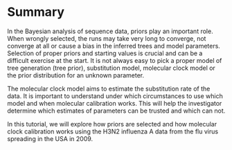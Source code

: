 # Summary

In the Bayesian analysis of sequence data, priors play an important role. When wrongly selected, the runs may take very long to converge, not converge at all or cause a bias in the inferred trees and model parameters. Selection of proper priors and starting values is crucial and can be a difficult exercise at the start. It is not always easy to pick a proper model of tree generation (tree prior), substitution model, molecular clock model or the prior distribution for an unknown parameter. 

The molecular clock model aims to estimate the substitution rate of the data. It is important to understand under which circumstances to use which model and when molecular calibration works. This will help the investigator determine which estimates of parameters can be trusted and which can not.

In this tutorial, we will explore how priors are selected and how molecular clock calibration works using the H3N2 influenza A data from the flu virus spreading in the USA in 2009. 
